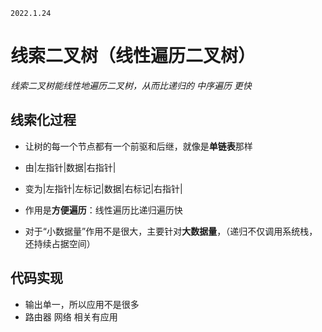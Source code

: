 ```
2022.1.24
```

# 线索二叉树（线性遍历二叉树）
_线索二叉树能线性地遍历二叉树，从而比递归的 中序遍历  更快_

## 线索化过程
- 让树的每一个节点都有一个前驱和后继，就像是**单链表**那样

- 由|左指针|数据|右指针|
- 变为|左指针|左标记|数据|右标记|右指针|
- 作用是**方便遍历**：线性遍历比递归遍历快
- 对于“小数据量”作用不是很大，主要针对**大数据量**，（递归不仅调用系统栈，还持续占据空间）

## 代码实现
- 输出单一，所以应用不是很多
- 路由器 网络 相关有应用
